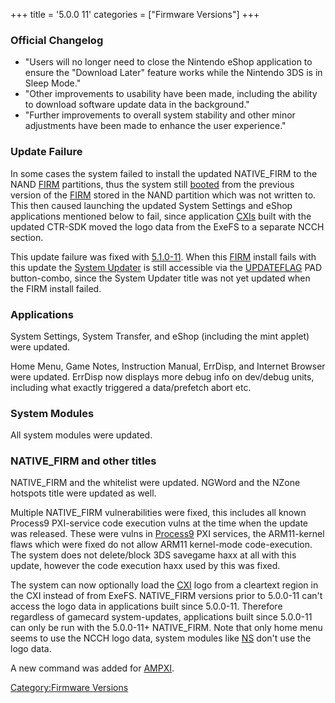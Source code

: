 +++
title = '5.0.0 11'
categories = ["Firmware Versions"]
+++

### Official Changelog

- "Users will no longer need to close the Nintendo eShop application to
  ensure the "Download Later" feature works while the Nintendo 3DS is in
  Sleep Mode."
- "Other improvements to usability have been made, including the ability
  to download software update data in the background."
- "Further improvements to overall system stability and other minor
  adjustments have been made to enhance the user experience."

### Update Failure

In some cases the system failed to install the updated NATIVE_FIRM to
the NAND [FIRM](FIRM "wikilink") partitions, thus the system still
[booted](Bootloader "wikilink") from the previous version of the
[FIRM](FIRM "wikilink") stored in the NAND partition which was not
written to. This then caused launching the updated System Settings and
eShop applications mentioned below to fail, since application
[CXIs](NCCH#CXI "wikilink") built with the updated CTR-SDK moved the
logo data from the ExeFS to a separate NCCH section.

This update failure was fixed with [5.1.0-11](5.1.0-11 "wikilink"). When
this [FIRM](FIRM "wikilink") install fails with this update the [System
Updater](System_Settings#System_Updater "wikilink") is still accessible
via the [UPDATEFLAG](Configuration_Memory "wikilink") PAD button-combo,
since the System Updater title was not yet updated when the FIRM install
failed.

### Applications

System Settings, System Transfer, and eShop (including the mint applet)
were updated.

Home Menu, Game Notes, Instruction Manual, ErrDisp, and Internet Browser
were updated. ErrDisp now displays more debug info on dev/debug units,
including what exactly triggered a data/prefetch abort etc.

### System Modules

All system modules were updated.

### NATIVE_FIRM and other titles

NATIVE_FIRM and the whitelist were updated. NGWord and the NZone
hotspots title were updated as well.

Multiple NATIVE_FIRM vulnerabilities were fixed, this includes all known
Process9 PXI-service code execution vulns at the time when the update
was released. These were vulns in [Process9](FIRM "wikilink") PXI
services, the ARM11-kernel flaws which were fixed do not allow ARM11
kernel-mode code-execution. The system does not delete/block 3DS
savegame haxx at all with this update, however the code execution haxx
used by this was fixed.

The system can now optionally load the [CXI](NCCH#CXI "wikilink") logo
from a cleartext region in the CXI instead of from ExeFS. NATIVE_FIRM
versions prior to 5.0.0-11 can't access the logo data in applications
built since 5.0.0-11. Therefore regardless of gamecard system-updates,
applications built since 5.0.0-11 can only be run with the 5.0.0-11+
NATIVE_FIRM. Note that only home menu seems to use the NCCH logo data,
system modules like [NS](NS "wikilink") don't use the logo data.

A new command was added for
[AMPXI](Application_Manager_Services_PXI "wikilink").

[Category:Firmware Versions](Category:Firmware_Versions "wikilink")
